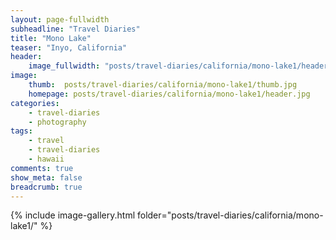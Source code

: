 ```yaml
---
layout: page-fullwidth
subheadline: "Travel Diaries"
title: "Mono Lake"
teaser: "Inyo, California"
header:
    image_fullwidth: "posts/travel-diaries/california/mono-lake1/header.JPG"
image:
    thumb:  posts/travel-diaries/california/mono-lake1/thumb.jpg
    homepage: posts/travel-diaries/california/mono-lake1/header.jpg
categories:
    - travel-diaries
    - photography
tags:
    - travel
    - travel-diaries
    - hawaii
comments: true
show_meta: false
breadcrumb: true
---
```



{% include image-gallery.html folder="posts/travel-diaries/california/mono-lake1/" %}

<!-- 

{% include gallery %}

{% include next-previous-post-in-category %} 

-->